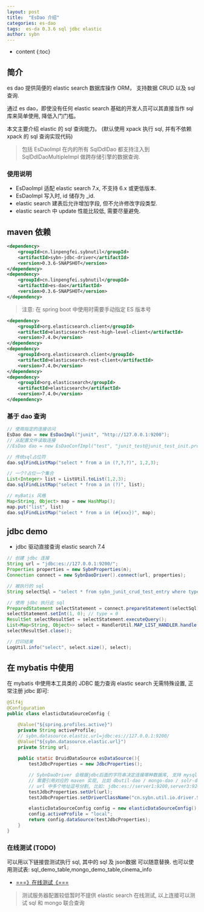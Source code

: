 ```yaml
---
layout: post
title:  "EsDao 介绍"
categories: es-dao
tags:  es-da 0.3.6 sql jdbc elastic
author: sybn
---
```


* content
{:toc}

## 简介
es dao 提供简便的 elastic search 数据库操作 ORM， 支持数据 CRUD 以及 sql 查询.

通过 es dao，即使没有任何 elastic search 基础的开发人员可以其直接当作 sql 库来简单使用, 降低入门门槛。

本文主要介绍 elastic 的 sql 查询能力。 (默认使用 xpack 执行 sql, 并有不依赖 xpack 的 sql 查询实现代码)

> 包括 EsDaoImpl 在内的所有 SqlDdlDao 都支持注入到 SqlDdlDaoMultipleImpl 做跨存储引擎的数据查询.





### 使用说明

* EsDaoImpl 适配 elastic search 7.x, 不支持 6.x 或更低版本.
* EsDaoImpl 写入时, id 储存为 _id.
* elastic search 建表后允许增加字段, 但不允许修改字段类型.
* elastic search 中 update 性能比较低, 需要尽量避免.

## maven 依赖

```xml
<dependency>
    <groupId>cn.linpengfei.sybnutil</groupId>
    <artifactId>sybn-jdbc-driver</artifactId>
    <version>0.3.6-SNAPSHOT</version>
</dependency>
<dependency>
    <groupId>cn.linpengfei.sybnutil</groupId>
    <artifactId>es-dao</artifactId>
    <version>0.3.6-SNAPSHOT</version>
</dependency>
```
> 注意: 在 spring boot 中使用时需要手动指定 ES 版本号 

```xml
<dependency>
    <groupId>org.elasticsearch.client</groupId>
    <artifactId>elasticsearch-rest-high-level-client</artifactId>
    <version>7.4.0</version>
</dependency>
<dependency>
    <groupId>org.elasticsearch.client</groupId>
    <artifactId>elasticsearch-rest-client</artifactId>
    <version>7.4.0</version>
</dependency>
<dependency>
    <groupId>org.elasticsearch</groupId>
    <artifactId>elasticsearch</artifactId>
    <version>7.4.0</version>
</dependency>
```

### 基于 dao 查询

```java
// 使用指定的连接访问
EsDao dao = new EsDaoImpl("junit", "http://127.0.0.1:9200");
// 从配置文件读取连接
//EsDao dao = new EsDaoConfImpl("test", "junit_test@junit_test_init.properties");

// 传统sql占位符
dao.sqlFindListMap("select * from a in (?,?,?)", 1,2,3);

// 一个?占位一个集合
List<Integer> list = ListUtil.toList(1,2,3);
dao.sqlFindListMap("select * from a in (?)", list);

// myBatis 风格
Map<String, Object> map = new HashMap();
map.put("list", list)
dao.sqlFindListMap("select * from a in (#{xxx})", map);
```

##  jdbc demo

* jdbc 驱动直接查询 elastic search 7.4

```java
// 创建 jdbc 连接
String url = "jdbc:es://127.0.0.1:9200/";
Properties properties = new SybnProperties(n);
Connection connect = new SybnDaoDriver().connect(url, properties);

// 被执行的 sql
String selectSql = "select * from sybn_junit_crud_test_entry where type = ? limit 1";

// 使用 jdbc 执行此 sql
PreparedStatement selectStatement = connect.prepareStatement(selectSql);
selectStatement.setInt(1, 0); // type = 0
ResultSet selectResultSet = selectStatement.executeQuery();
List<Map<String, Object>> select = HandlerUtil.MAP_LIST_HANDLER.handle(selectResultSet);
selectResultSet.close();

// 打印结果
LogUtil.info("select", select.size(), select);
```

##  在 mybatis 中使用

在 mybatis 中使用本工具类的 JDBC 能力查询 elastic search 无需特殊设置, 正常注册 jdbc 即可:

```java
@Slf4j
@Configuration
public class elasticDataSourceConfig {

    @Value("${spring.profiles.active}")
    private String activeProfile;
    // sybn.datasource.elastic.url=jdbc:es://127.0.0.1:9200/
    @Value("${sybn.datasource.elastic.url}")
    private String url;
    
    public static DruidDataSource esDataSource(){
        testJdbcProperties = new JdbcProperties();

        // SybnDaoDriver 会根据jdbc后面的字符串决定连接哪种数据库, 支持 mysql / mongo / solr / es / hbase
        // 需要引用对应的 maven 实现, 比如 dbutil-dao / mongo-dao / solr-dao / es-dao / hadoop-dao
        // url 中多个地址逗号分割, 比如: jdbc:es://server1:9200,server3:9200,server3:9200/
        testJdbcProperties.setUrl(url);
        testJdbcProperties.setDriverClassName("cn.sybn.util.io.driver.SybnDaoDriver");

        elasticDataSourceConfig config = new elasticDataSourceConfig();
        config.activeProfile = "local";
        return config.dataSource(testJdbcProperties);
    }
}
```



### 在线测试 (TODO)

可以用以下链接尝测试执行 sql, 其中的  sql 及 json数据 可以随意替换. 也可以使用测试表: sql_demo_table,mongo_demo_table,cinema_info

- [===》在线测试《===](http://java.linpengfei.cn:8081/dw-api-sql/sql_frame.html?sql=select%20type_count%2Ccount(*)%20as%20type_count_count%20from%20(select%20type%2Ccount(*)%20as%20type_count%20from%20%5B%7Btype%3A1%2Cvalue%3A1%7D%2C%7Btype%3A2%2Cvalue%3A2%7D%2C%7Btype%3A1%2Cvalue%3A3%7D%5D%20group%20by%20type%3B)%20group%20by%20type_count)

> 测试服务器配置较低暂时不提供 elastic search 在线测试, 以上连接可以测试 sql 和 mongo 联合查询